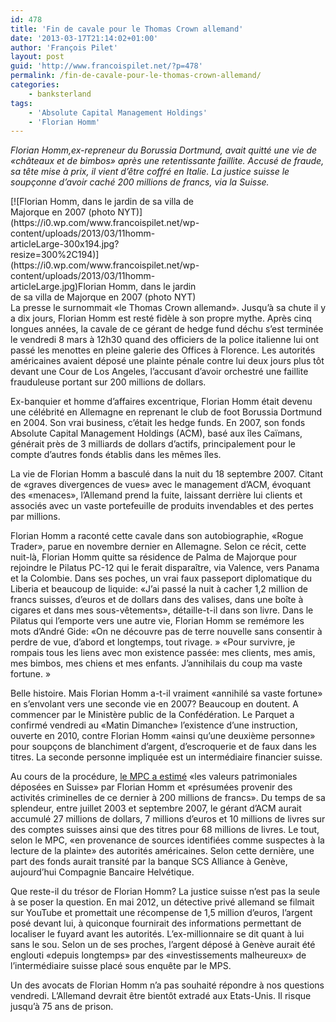 ```yaml
---
id: 478
title: 'Fin de cavale pour le Thomas Crown allemand'
date: '2013-03-17T21:14:02+01:00'
author: 'François Pilet'
layout: post
guid: 'http://www.francoispilet.net/?p=478'
permalink: /fin-de-cavale-pour-le-thomas-crown-allemand/
categories:
    - banksterland
tags:
    - 'Absolute Capital Management Holdings'
    - 'Florian Homm'
---
```


*Florian Homm,ex-repreneur du Borussia Dortmund, avait quitté une vie de «châteaux et de bimbos» après une retentissante faillite. Accusé de fraude, sa tête mise à prix, il vient d’être coffré en Italie. La justice suisse le soupçonne d’avoir caché 200 millions de francs, via la Suisse.*

<div class="wp-caption alignright" id="attachment_479" style="width: 310px">[![Florian Homm, dans le jardin de sa villa de Majorque en 2007 (photo NYT)](https://i0.wp.com/www.francoispilet.net/wp-content/uploads/2013/03/11homm-articleLarge-300x194.jpg?resize=300%2C194)](https://i0.wp.com/www.francoispilet.net/wp-content/uploads/2013/03/11homm-articleLarge.jpg)Florian Homm, dans le jardin de sa villa de Majorque en 2007 (photo NYT)

</div>La presse le surnommait «le Thomas Crown allemand». Jusqu’à sa chute il y a dix jours, Florian Homm est resté fidèle à son propre mythe. Après cinq longues années, la cavale de ce gérant de hedge fund déchu s’est terminée le vendredi 8 mars à 12h30 quand des officiers de la police italienne lui ont passé les menottes en pleine galerie des Offices à Florence. Les autorités américaines avaient déposé une plainte pénale contre lui deux jours plus tôt devant une Cour de Los Angeles, l’accusant d’avoir orchestré une faillite frauduleuse portant sur 200 millions de dollars.

Ex-banquier et homme d’affaires excentrique, Florian Homm était devenu une célébrité en Allemagne en reprenant le club de foot Borussia Dortmund en 2004. Son vrai business, c’était les hedge funds. En 2007, son fonds Absolute Capital Management Holdings (ACM), basé aux îles Caïmans, générait près de 3 milliards de dollars d’actifs, principalement pour le compte d’autres fonds établis dans les mêmes îles.

La vie de Florian Homm a basculé dans la nuit du 18 septembre 2007. Citant de «graves divergences de vues» avec le management d’ACM, évoquant des «menaces», l’Allemand prend la fuite, laissant derrière lui clients et associés avec un vaste portefeuille de produits invendables et des pertes par millions.

Florian Homm a raconté cette cavale dans son autobiographie, «Rogue Trader», parue en novembre dernier en Allemagne. Selon ce récit, cette nuit-là, Florian Homm quitte sa résidence de Palma de Majorque pour rejoindre le Pilatus PC-12 qui le ferait disparaître, via Valence, vers Panama et la Colombie. Dans ses poches, un vrai faux passeport diplomatique du Liberia et beaucoup de liquide: «J’ai passé la nuit à cacher 1,2 million de francs suisses, d’euros et de dollars dans des valises, dans une boîte à cigares et dans mes sous-vêtements», détaille-t-il dans son livre. Dans le Pilatus qui l’emporte vers une autre vie, Florian Homm se remémore les mots d’André Gide: «On ne découvre pas de terre nouvelle sans consentir à perdre de vue, d’abord et longtemps, tout rivage. » «Pour survivre, je rompais tous les liens avec mon existence passée: mes clients, mes amis, mes bimbos, mes chiens et mes enfants. J’annihilais du coup ma vaste fortune. »

Belle histoire. Mais Florian Homm a-t-il vraiment «annihilé sa vaste fortune» en s’envolant vers une seconde vie en 2007? Beaucoup en doutent. A commencer par le Ministère public de la Confédération. Le Parquet a confirmé vendredi au «Matin Dimanche» l’existence d’une instruction, ouverte en 2010, contre Florian Homm «ainsi qu’une deuxième personne» pour soupçons de blanchiment d’argent, d’escroquerie et de faux dans les titres. La seconde personne impliquée est un intermédiaire financier suisse.

Au cours de la procédure, [le MPC a estimé](http://bstger.weblaw.ch/cache/pub/cache.faces?file=20120724_BB_2012_9.htm&query=BB.2012.9&ul=de) «les valeurs patrimoniales déposées en Suisse» par Florian Homm et «présumées provenir des activités criminelles de ce dernier à 200 millions de francs». Du temps de sa splendeur, entre juillet 2003 et septembre 2007, le gérant d’ACM aurait accumulé 27 millions de dollars, 7 millions d’euros et 10 millions de livres sur des comptes suisses ainsi que des titres pour 68 millions de livres. Le tout, selon le MPC, «en provenance de sources identifiées comme suspectes à la lecture de la plainte» des autorités américaines. Selon cette dernière, une part des fonds aurait transité par la banque SCS Alliance à Genève, aujourd’hui Compagnie Bancaire Helvétique.

Que reste-il du trésor de Florian Homm? La justice suisse n’est pas la seule à se poser la question. En mai 2012, un détective privé allemand se filmait sur YouTube et promettait une récompense de 1,5 million d’euros, l’argent posé devant lui, à quiconque fournirait des informations permettant de localiser le fuyard avant les autorités. L’ex-millionnaire se dit quant à lui sans le sou. Selon un de ses proches, l’argent déposé à Genève aurait été englouti «depuis longtemps» par des «investissements malheureux» de l’intermédiaire suisse placé sous enquête par le MPS.

Un des avocats de Florian Homm n’a pas souhaité répondre à nos questions vendredi. L’Allemand devrait être bientôt extradé aux Etats-Unis. Il risque jusqu’à 75 ans de prison.